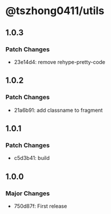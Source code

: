 # @tszhong0411/utils

## 1.0.3

### Patch Changes

- 23e14d4: remove rehype-pretty-code

## 1.0.2

### Patch Changes

- 21a6b91: add classname to fragment

## 1.0.1

### Patch Changes

- c5d3b41: build

## 1.0.0

### Major Changes

- 750d87f: First release

